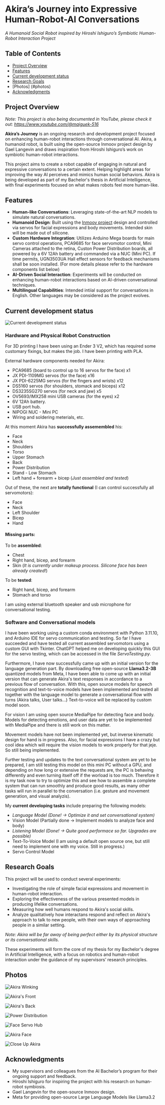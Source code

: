 # Akira’s Journey into Expressive Human-Robot-AI Conversations

_A Humanoid Social Robot inspired by Hiroshi Ishiguro’s Symbiotic Human-Robot Interaction Project_

## Table of Contents
- [Project Overview](#project-overview)
- [Features](#features)
- [Current development status](#current-development-status)
- [Research Goals](#research-goals)
- [Photos] (#photos)
- [Acknowledgments](#acknowledgements)

## Project Overview

_Note: This project is also being documented in YouTube, please check it out: https://www.youtube.com/@maiguek-516_

**Akira’s Journey** is an ongoing research and development project focused on enhancing human-robot interactions through conversational AI. Akira, a humanoid robot, is built using the open-source Inmoov project design by Gael Langevin and draws inspiration from Hiroshi Ishiguro’s work on symbiotic human-robot interactions.

This project aims to create a robot capable of engaging in natural and expressive conversations to a certain extent. Helping highlight areas for improving the way AI perceives and mimics human social behaviors. Akira is being developed as part of my Bachelor's thesis in Artificial Intelligence, with final experiments focused on what makes robots feel more human-like.

## Features
- **Human-like Conversations**: Leveraging state-of-the-art NLP models to simulate natural conversations.
- **Humanoid Design**: Built using the [Inmoov project](https://inmoov.fr/) design and controlled via servos for facial expressions and body movements. Intended skin will be made out of silicone.
- **Custom Hardware Integration**: Utilizes Arduino Mega boards for main servo control operations, PCA9685 for face servomotor control, Mini Cameras attached to the retina, Custon Power Distribution boards, all powered by a 6V 12Ah battery and commanded via a NUC (Mini PC). If time permits, UGN3503UA Hall effect sensors for feedback mechanisms shall be soon installed. (For more details please refer to the hardware components list below) 
- **AI-Driven Social Interaction**: Experiments will be conducted on enhancing human-robot interactions based on AI-driven conversational techniques.
- **Multilingual Capabilities**: Intended intiial support for conversations in English. Other languages may be considered as the project evolves.

## Current development status

![Current development status](./media/IMG_4875.jpg)

### Hardware and Physical Robot Construction

For 3D printing I have been using an Ender 3 V2, which has required some customary fixings, but makes the job. I have been printing with PLA.

External hardware components needed for Akira:

- PCA9685 (board to control up to 16 servos for the face) x1
- JX PDI-1109MG servos (for the face) x16
- JX PDI-6225MG servos (for the fingers and wrists) x12
- DS5160 servos (for shoulders, stomack and biceps) x12
- DS3235SG270 servos (for neck and jaw) x5
- OV5693/IMX258 mini USB cameras (for the eyes) x2
- 6V 12Ah battery.
- USB port hub.
- NIPOGI NUC - Mini PC
- Wiring and soldering meterials, etc.

At this moment Akira has **successfully assemembled** his:
- Face
- Neck
- Shoulders
- Torso
- Upper Stomach
- Back
- Power Distribution
- Stand - Low Stomach
- Left hand + forearm + bicep (_Just assembled and tested_)

Out of these, the next are **totally functional** (I can control successfully all servomotors):
- Face
- Neck
- Left Shoulder
- Bicep
- Hand

#### Missing parts:

To be **assembled**:
- Chest
- Right hand, bicep, and forearm
- Skin (_It is currently under makeup process. Silicone face has been already created!_)

To be **tested**:
- Right hand, bicep, and forearm
- Stomach and torso

I am using external bluetooth speaker and usb microphone for conversational testing.

### Software and Conversational models

I have been working using a custom conda environment with Python 3.11.10, and Arduino IDE for servo communication and testing. So far I have succeeded and have tested all current assembled servomotors using a custom GUI with Tkinter. ChatGPT helped me on developing quickly this GUI for the servo testing, which can be accessed in the file _ServoTesting.py_.

Furthermore, I have now successfully came up with an initial version for the language generation part. By downloading free open-source **Llama3.2-3B** quantized models from Meta, I have been able to come up with an initial version that can generate Akira's text responses in accordance to a previous flow of conversation. With this, open source models for speech recognition and text-to-voice models have been implemented and tested all together with the language model to generate a conversational flow with turns (Akira talks, User talks...) Text-to-voice will be replaced by custom model soon.

For vision I am using open source MediaPipe for detecting face and body. Models for detecting emotions, and user data are yet to be implemented with MediaPipe and there is still work on this matter. 

Movement models have not been implemented yet, but inverse kinematic design for hand is in progress. Also, for facial expressions I have a crazy but cool idea which will require the vision models to work properly for that jeje. So still being implemented.

Further testing and updates to the text conversational system are yet to be prepared, I am still testing this model on this mini PC without a GPU, and depending on how long or extensive the requests are, the PC is behaving differently and even turning itself off if the worload is too much. Therefore it is my task now to try to optimize this and see how to assemble a complete system that can run smoothly and produce good results, as many other tasks will run in parallel to the conversation (i.e. gesture and movement generation, and visual analyzis).

My **current developing tasks** include preparing the following models:
- _Language Model (Done! -> Optimize it and set conversational system)_
- Vision Model (Partially done -> Implement models to analyze face and body)
- _Listening Model (Done! -> Quite good performace so far. Upgrades are possible)_
- Text-To-Voice Model (I am using a default open source one, but still need to implement one with my voice. Still in progress.)
- Servo Control Model

## Research Goals

This project will be used to conduct several experiments:

- Investigating the role of simple facial expressions and movement in human-robot interaction.
- Exploring the effectiveness of the various presented models in producing lifelike conversations.
- Measuring how well humans respond to Akira's social skills. 
- Analyze qualitatively how interactans respond and reflect on Akira's approach to talk to new people, with their own ways of approaching people in a similar setting.

_Note: Akira will be far away of being perfect either by its physical structure or its conversational skills._

These experiments will form the core of my thesis for my Bachelor's degree in Artificial Intelligence, with a focus on robotics and human-robot interaction under the guidance of my supervisors’ research principles.

## Photos

![Akira Winking](./media/IMG_4697.png)

![Akira's Front](./media/IMG_4715.png)

![Akira's Back](./media/IMG_4716.png)

![Power Distribution](./media/IMG_4717.png)

![Face Servo Hub](./media/IMG_4718.png)

![Akira Face](./media/IMG_4719.png)

![Close Up Akira](./media/IMG_4720.png)

## Acknowledgments
- My supervisors and colleagues from the AI Bachelor’s program for their ongoing support and feedback.
- Hiroshi Ishiguro for inspiring the project with his research on human-robot symbiosis.
- Gael Langevin for the open-source Inmoov design.
- Meta for providing open-source Large Language Models like Llama3.2
    
